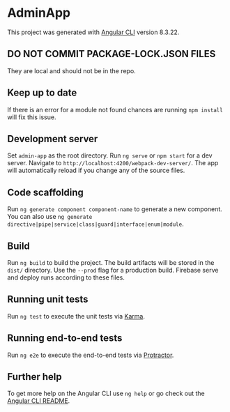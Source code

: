 # AdminApp

This project was generated with [Angular CLI](https://github.com/angular/angular-cli) version 8.3.22.

## DO NOT COMMIT PACKAGE-LOCK.JSON FILES
They are local and should not be in the repo.

## Keep up to date

If there is an error for a module not found chances are running `npm install` will fix this issue.

## Development server

Set `admin-app` as the root directory. Run `ng serve` or `npm start` for a dev server. Navigate to `http://localhost:4200/webpack-dev-server/`. The app will automatically reload if you change any of the source files.

## Code scaffolding

Run `ng generate component component-name` to generate a new component. You can also use `ng generate directive|pipe|service|class|guard|interface|enum|module`.

## Build

Run `ng build` to build the project. The build artifacts will be stored in the `dist/` directory. Use the `--prod` flag for a production build. Firebase serve and deploy runs according to these files.

## Running unit tests

Run `ng test` to execute the unit tests via [Karma](https://karma-runner.github.io).

## Running end-to-end tests

Run `ng e2e` to execute the end-to-end tests via [Protractor](http://www.protractortest.org/).

## Further help

To get more help on the Angular CLI use `ng help` or go check out the [Angular CLI README](https://github.com/angular/angular-cli/blob/master/README.md).
